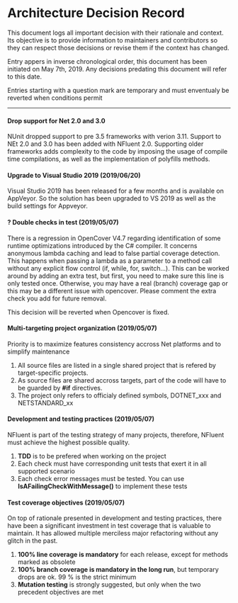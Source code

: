 
# Architecture Decision Record
This document logs all important decision with their rationale and context.
Its objective is to provide information to maintainers and contributors so
they can respect those decisions or revise them if the context has changed.

Entry appers in inverse chronological order, this document has been initiated
on May 7th, 2019. Any decisions predating this document will refer to this date.

Entries starting with a question mark are temporary and must enventualy be reverted
when conditions permit

-------------
#### 
#### Drop support for Net 2.0 and 3.0
NUnit dropped support to pre 3.5 frameworks with verion 3.11. Support to NEt 2.0 and 3.0 has
been added with NFluent 2.0. Supporting older frameworks adds complexity to the code by
imposing the usage of compile time compilations, as well as the implementation of polyfills
methods.

#### Upgrade to Visual Studio 2019 (2019/06/20)
Visual Studio 2019 has been released for a few months and is available on AppVeyor.
So the solution has been upgraded to VS 2019 as well as the build settings for Appveyor.

#### ? Double checks in test (2019/05/07)
There is a regression in OpenCover V4.7 regarding identification of some runtime
optimizations introduced by the C# compiler. It concerns anonymous lambda caching
and lead to false partial coverage detection. This happens when passing a lambda as
a parameter to a method call without any explicit flow control
(if, while, for, switch...).
This can be worked around by adding an extra test, but first, you need to make sure
this line is only tested once. Otherwise, you may have a real (branch) coverage gap
or this may be a different issue with opencover.
Please comment the extra check you add for future removal.

This decision will be reverted when Opencover is fixed.


#### Multi-targeting project organization (2019/05/07)
Priority is to maximize features consistency accross Net platforms and to simplify
maintenance
1. All source files are listed in a single shared project that is refered by
target-specific projects.
1. As source files are shared accross targets, part of the code will have to be guarded
by **#if** directives.
1. The project only refers to officialy defined symbols, DOTNET_xxx and NETSTANDARD_xx

#### Development and testing practices (2019/05/07)
NFluent is part of the testing strategy of many projects, therefore, NFluent must
achieve the highest possible quality.
1. **TDD** is to be prefered when working on the project
1. Each check must have corresponding unit tests that exert it in all supported
scenario
1. Each check error messages must be tested. You can use **IsAFailingCheckWithMessage()**
to implement these tests

#### Test coverage objectives (2019/05/07)
On top of rationale presented in development and testing practices, 
there have been a significant investment in test coverage that is valuable to maintain.
It has allowed multiple merciless major refactoring without any glitch in the past.
1. **100% line coverage is mandatory** for each release, except for methods marked as obsolete
1. **100% branch coverage is mandatory in the long run**, but temporary drops are ok. 99 % is the strict minimum 
1. **Mutation testing** is strongly suggested, but only when the two precedent objectives are met